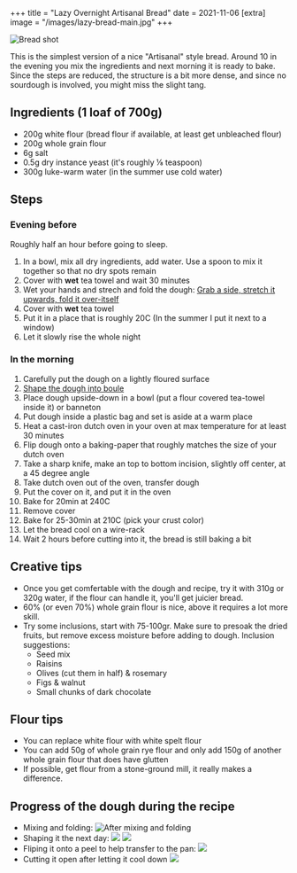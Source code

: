 +++
title = "Lazy Overnight Artisanal Bread"
date = 2021-11-06
[extra]
image = "/images/lazy-bread-main.jpg"
+++

![Bread shot](/images/lazy-bread-main.jpg)

This is the simplest version of a nice "Artisanal" style bread.
Around 10 in the evening you mix the ingredients and next morning it is ready to bake.
Since the steps are reduced, the structure is a bit more dense, and since no sourdough is involved, you might miss the slight tang.

## Ingredients (1 loaf of 700g)

- 200g white flour (bread flour if available, at least get unbleached flour)
- 200g whole grain flour
- 6g salt
- 0.5g dry instance yeast (it's roughly ⅛ teaspoon)
- 300g luke-warm water (in the summer use cold water)

## Steps
### Evening before
Roughly half an hour before going to sleep.

1. In a bowl, mix all dry ingredients, add water. Use a spoon to mix it together so that no dry spots remain
2. Cover with **wet** tea towel and wait 30 minutes
3. Wet your hands and strech and fold the dough: [Grab a side, stretch it upwards, fold it over-itself](https://www.theclevercarrot.com/2020/05/how-to-stretch-and-fold-sourdough/)
4. Cover with **wet** tea towel
5. Put it in a place that is roughly 20C (In the summer I put it next to a window)
6. Let it slowly rise the whole night

### In the morning

1. Carefully put the dough on a lightly floured surface
3. [Shape the dough into boule](https://www.youtube.com/watch?t=28&v=pmTPL2J8OZk)
4. Place dough upside-down in a bowl (put a flour covered tea-towel inside it) or banneton
5. Put dough inside a plastic bag and set is aside at a warm place
6. Heat a cast-iron dutch oven in your oven at max temperature for at least 30 minutes
7. Flip dough onto a baking-paper that roughly matches the size of your dutch oven
8. Take a sharp knife, make an top to bottom incision, slightly off center, at a 45 degree angle
9. Take dutch oven out of the oven, transfer dough
10. Put the cover on it, and put it in the oven
11. Bake for 20min at 240C
12. Remove cover
13. Bake for 25-30min at 210C (pick your crust color)
14. Let the bread cool on a wire-rack
15. Wait 2 hours before cutting into it, the bread is still baking a bit

## Creative tips
- Once you get comfertable with the dough and recipe, try it with 310g or 320g water, if the flour can handle it, you'll get juicier bread.
- 60% (or even 70%) whole grain flour is nice, above it requires a lot more skill.
- Try some inclusions, start with 75-100gr. Make sure to presoak the dried fruits, but remove excess moisture before adding to dough. Inclusion suggestions:
    - Seed mix
    - Raisins
    - Olives (cut them in half) & rosemary
    - Figs & walnut
    - Small chunks of dark chocolate

## Flour tips
- You can replace white flour with white spelt flour
- You can add 50g of whole grain rye flour and only add 150g of another whole grain flour that does have glutten
- If possible, get flour from a stone-ground mill, it really makes a difference.


## Progress of the dough during the recipe

- Mixing and folding: ![After mixing and folding](/images/lazy-bread-after-mixing-and-folding.jpg)
- Shaping it the next day: ![](/images/lazy-bread-final-shaping-result.jpg)
  ![](/images/lazy-bread-final-shaping-result-2.jpg)
- Fliping it onto a peel to help transfer to the pan: ![](/images/lazy-bread-ready-for-baking.jpg)
- Cutting it open after letting it cool down ![](/images/lazy-bread-crumb-structure.jpg)